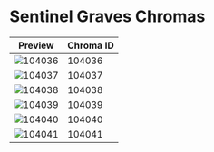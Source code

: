 # Sentinel Graves Chromas

| Preview | Chroma ID |
|---------|-----------|
| ![104036](https://raw.communitydragon.org/latest/plugins/rcp-be-lol-game-data/global/default/v1/champion-chroma-images/104/104036.png) | 104036 |
| ![104037](https://raw.communitydragon.org/latest/plugins/rcp-be-lol-game-data/global/default/v1/champion-chroma-images/104/104037.png) | 104037 |
| ![104038](https://raw.communitydragon.org/latest/plugins/rcp-be-lol-game-data/global/default/v1/champion-chroma-images/104/104038.png) | 104038 |
| ![104039](https://raw.communitydragon.org/latest/plugins/rcp-be-lol-game-data/global/default/v1/champion-chroma-images/104/104039.png) | 104039 |
| ![104040](https://raw.communitydragon.org/latest/plugins/rcp-be-lol-game-data/global/default/v1/champion-chroma-images/104/104040.png) | 104040 |
| ![104041](https://raw.communitydragon.org/latest/plugins/rcp-be-lol-game-data/global/default/v1/champion-chroma-images/104/104041.png) | 104041 |